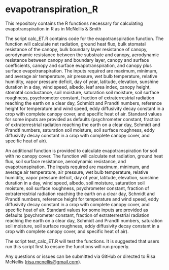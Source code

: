 # evapotranspiration_R
This repository contains the R functions necessary for calculating evapotranspiration in R as in McNellis & Smith

The script calc_ET.R contains code for the evapotranspiration function. The function will calculate net radiation, ground heat flux, bulk stomatal resistance of the canopy, bulk boundary layer resistance of canopy, aerodynamic resistance between the substrate and canopy, aerodynamic resistance between canopy and boundary layer, canopy and surface coefficients, canopy and surface evapotranspiration, and canopy plus surface evapotranspiration. The inputs required are maximum, minimum, and average air temperature, air pressure, wet bulb temperature, relative humidity, vapor pressure deficit, day of year, latitude, elevation, sunshine duration in a day, wind speed, albedo, leaf area index, canopy height, stomatal conductance, soil moisture, saturation soil moisture, soil surface roughness, psychrometer constant, fraction of extraterrestrial radiation reaching the earth on a clear day, Schmidt and Prandtl numbers, reference height for  temperature and wind speed, eddy diffusivity decay constant in a crop with complete canopy cover, and specific heat of air. Standard values for some inputs are provided as defaults (psychrometer constant, fraction of extraterrestrial radiation reaching the earth on a clear day, Schmidt and Prandtl numbers, saturation soil moisture, soil surface roughness, eddy diffusivity decay constant in a crop with complete canopy cover, and specific heat of air).

An additional function is provided to calculate evapotranspiration for soil with no canopy cover. The function will calculate net radiation, ground heat flux, soil surface resistance, aerodynamic resistance, and evapotranspiration. The inputs required are maximum, minimum, and average air temperature, air pressure, wet bulb temperature, relative humidity, vapor pressure deficit, day of year, latitude, elevation, sunshine duration in a day, wind speed, albedo, soil moisture, saturation soil moisture, soil surface roughness, psychrometer constant, fraction of extraterrestrial radiation reaching the earth on a clear day, Schmidt and Prandtl numbers, reference height for temperature and wind speed, eddy diffusivity decay constant in a crop with complete canopy cover, and specific heat of air. Standard values for some inputs are provided as defaults (psychrometer constant, fraction of extraterrestrial radiation reaching the earth on a clear day, Schmidt and Prandtl numbers, saturation soil moisture, soil surface roughness, eddy diffusivity decay constant in a crop with complete canopy cover, and specific heat of air).

The script test_calc_ET.R will test the functions. It is suggested that users run this script first to ensure the functions will run properly.

Any questions or issues can be submitted via GitHub or directed to Risa McNellis (risa.mcnellis@gmail.com).
